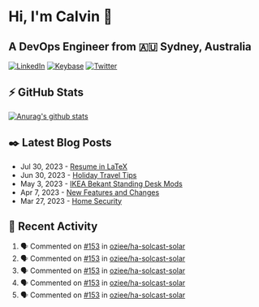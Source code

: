 # Hi, I'm Calvin 🍭
## A DevOps Engineer from 🇦🇺 Sydney, Australia</h3>

[![LinkedIn](https://img.shields.io/badge/-c–bui-0077B5?style=flat-square&labelColor=0077B5&logo=LinkedIn&logoColor=white)](https://www.linkedin.com/in/c-bui/)
[![Keybase](https://img.shields.io/badge/-calvinbui-ff6f21?style=flat-square&labelColor=ff6f21&logo=Keybase&logoColor=white)](https://keybase.io/calvinbui)
[![Twitter](https://img.shields.io/badge/-ASAPCalvin-1DA1F2?style=flat-square&labelColor=1DA1F2&logo=Twitter&logoColor=white)](https://twitter.com/ASAPCalvin)

<!-- https://github.com/rishavanand/github-profilinator -->
## ⚡ GitHub Stats
[![Anurag's github stats](https://github-readme-stats.vercel.app/api?username=calvinbui&count_private=true&hide_title=true)](https://github.com/anuraghazra/github-readme-stats)

<!-- https://github.com/gautamkrishnar/blog-post-workflow -->
## ✒️ Latest Blog Posts

<!-- BLOG-POST-LIST:START -->
- Jul 30, 2023 - [Resume in LaTeX](https://calvin.me/resume-in-latex)
- Jun 30, 2023 - [Holiday Travel Tips](https://calvin.me/holiday-travel-tips)
- May 3, 2023 - [IKEA Bekant Standing Desk Mods](https://calvin.me/ikea-bekant-megadesk)
- Apr 7, 2023 - [New Features and Changes](https://calvin.me/new-features-and-changes)
- Mar 27, 2023 - [Home Security](https://calvin.me/home-security)

<!-- BLOG-POST-LIST:END -->

## 🏃‍ Recent Activity

<!--START_SECTION:activity-->
1. 🗣 Commented on [#153](https://github.com/oziee/ha-solcast-solar/issues/153#issuecomment-1680134344) in [oziee/ha-solcast-solar](https://github.com/oziee/ha-solcast-solar)
2. 🗣 Commented on [#153](https://github.com/oziee/ha-solcast-solar/issues/153#issuecomment-1680105647) in [oziee/ha-solcast-solar](https://github.com/oziee/ha-solcast-solar)
3. 🗣 Commented on [#153](https://github.com/oziee/ha-solcast-solar/issues/153#issuecomment-1679788330) in [oziee/ha-solcast-solar](https://github.com/oziee/ha-solcast-solar)
4. 🗣 Commented on [#153](https://github.com/oziee/ha-solcast-solar/issues/153#issuecomment-1679688404) in [oziee/ha-solcast-solar](https://github.com/oziee/ha-solcast-solar)
5. 🗣 Commented on [#153](https://github.com/oziee/ha-solcast-solar/issues/153#issuecomment-1678840349) in [oziee/ha-solcast-solar](https://github.com/oziee/ha-solcast-solar)
<!--END_SECTION:activity-->
